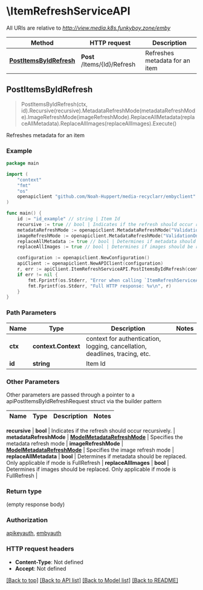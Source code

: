# \ItemRefreshServiceAPI

All URIs are relative to *http://view.media.k8s.funkyboy.zone/emby*

Method | HTTP request | Description
------------- | ------------- | -------------
[**PostItemsByIdRefresh**](ItemRefreshServiceAPI.md#PostItemsByIdRefresh) | **Post** /Items/{Id}/Refresh | Refreshes metadata for an item



## PostItemsByIdRefresh

> PostItemsByIdRefresh(ctx, id).Recursive(recursive).MetadataRefreshMode(metadataRefreshMode).ImageRefreshMode(imageRefreshMode).ReplaceAllMetadata(replaceAllMetadata).ReplaceAllImages(replaceAllImages).Execute()

Refreshes metadata for an item



### Example

```go
package main

import (
	"context"
	"fmt"
	"os"
	openapiclient "github.com/Noah-Huppert/media-recyclarr/embyclient"
)

func main() {
	id := "id_example" // string | Item Id
	recursive := true // bool | Indicates if the refresh should occur recursively. (optional)
	metadataRefreshMode := openapiclient.MetadataRefreshMode("ValidationOnly") // ModelMetadataRefreshMode | Specifies the metadata refresh mode (optional)
	imageRefreshMode := openapiclient.MetadataRefreshMode("ValidationOnly") // ModelMetadataRefreshMode | Specifies the image refresh mode (optional)
	replaceAllMetadata := true // bool | Determines if metadata should be replaced. Only applicable if mode is FullRefresh (optional)
	replaceAllImages := true // bool | Determines if images should be replaced. Only applicable if mode is FullRefresh (optional)

	configuration := openapiclient.NewConfiguration()
	apiClient := openapiclient.NewAPIClient(configuration)
	r, err := apiClient.ItemRefreshServiceAPI.PostItemsByIdRefresh(context.Background(), id).Recursive(recursive).MetadataRefreshMode(metadataRefreshMode).ImageRefreshMode(imageRefreshMode).ReplaceAllMetadata(replaceAllMetadata).ReplaceAllImages(replaceAllImages).Execute()
	if err != nil {
		fmt.Fprintf(os.Stderr, "Error when calling `ItemRefreshServiceAPI.PostItemsByIdRefresh``: %v\n", err)
		fmt.Fprintf(os.Stderr, "Full HTTP response: %v\n", r)
	}
}
```

### Path Parameters


Name | Type | Description  | Notes
------------- | ------------- | ------------- | -------------
**ctx** | **context.Context** | context for authentication, logging, cancellation, deadlines, tracing, etc.
**id** | **string** | Item Id | 

### Other Parameters

Other parameters are passed through a pointer to a apiPostItemsByIdRefreshRequest struct via the builder pattern


Name | Type | Description  | Notes
------------- | ------------- | ------------- | -------------

 **recursive** | **bool** | Indicates if the refresh should occur recursively. | 
 **metadataRefreshMode** | [**ModelMetadataRefreshMode**](ModelMetadataRefreshMode.md) | Specifies the metadata refresh mode | 
 **imageRefreshMode** | [**ModelMetadataRefreshMode**](ModelMetadataRefreshMode.md) | Specifies the image refresh mode | 
 **replaceAllMetadata** | **bool** | Determines if metadata should be replaced. Only applicable if mode is FullRefresh | 
 **replaceAllImages** | **bool** | Determines if images should be replaced. Only applicable if mode is FullRefresh | 

### Return type

 (empty response body)

### Authorization

[apikeyauth](../README.md#apikeyauth), [embyauth](../README.md#embyauth)

### HTTP request headers

- **Content-Type**: Not defined
- **Accept**: Not defined

[[Back to top]](#) [[Back to API list]](../README.md#documentation-for-api-endpoints)
[[Back to Model list]](../README.md#documentation-for-models)
[[Back to README]](../README.md)

